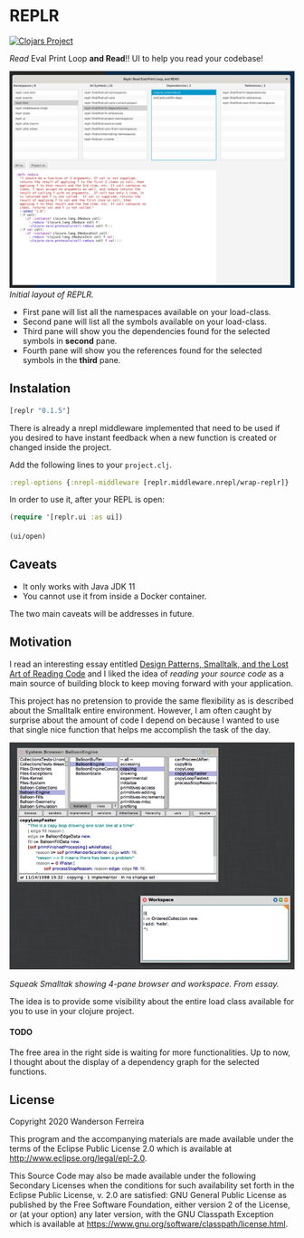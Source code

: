 # REPLR

[![Clojars Project](https://img.shields.io/clojars/v/replr.svg)](https://clojars.org/replr)

*Read* Eval Print Loop **and Read**!! UI to help you read your codebase!

![](resources/replr_v2.png)
*Initial layout of REPLR.*

- First pane will list all the namespaces available on your load-class.
- Second pane will list all the symbols available on your load-class.
- Third pane will show you the dependencies found for the selected symbols in **second** pane.
- Fourth pane will show you the references found for the selected symbols in the **third** pane.

## Instalation

``` clojure
[replr "0.1.5"]
```

There is already a nrepl middleware implemented that need to be used
if you desired to have instant feedback when a new function is created
or changed inside the project.

Add the following lines to your `project.clj`.

``` clojure
:repl-options {:nrepl-middleware [replr.middleware.nrepl/wrap-replr]}
```

In order to use it, after your REPL is open:
```clojure
(require '[replr.ui :as ui])

(ui/open)
```


## Caveats

- It only works with Java JDK 11
- You cannot use it from inside a Docker container.

The two main caveats will be addresses in future.

## Motivation

I read an interesting essay entitled [Design Patterns, Smalltalk, and the Lost Art of Reading Code](https://medium.com/@kylegenebrown/design-patterns-smalltalk-and-the-lost-art-of-reading-code-1727d93fd7fa) and I liked the idea of _reading your source code_ as a main source of building block to keep moving forward with your application.

This project has no pretension to provide the same flexibility as is
described about the Smalltalk entire environment. However, I am often
caught by surprise about the amount of code I depend on because I
wanted to use that single nice function that helps me accomplish the
task of the day.

![](resources/smalltalk.png)

*Squeak Smalltak showing 4-pane browser and workspace. From essay.*

The idea is to provide some visibility about the entire load class
available for you to use in your clojure project.


#### TODO

The free area in the right side is waiting for more
functionalities. Up to now, I thought about the display of a
dependency graph for the selected functions.

## License

Copyright 2020 Wanderson Ferreira

This program and the accompanying materials are made available under the
terms of the Eclipse Public License 2.0 which is available at
http://www.eclipse.org/legal/epl-2.0.

This Source Code may also be made available under the following Secondary
Licenses when the conditions for such availability set forth in the Eclipse
Public License, v. 2.0 are satisfied: GNU General Public License as published by
the Free Software Foundation, either version 2 of the License, or (at your
option) any later version, with the GNU Classpath Exception which is available
at https://www.gnu.org/software/classpath/license.html.
